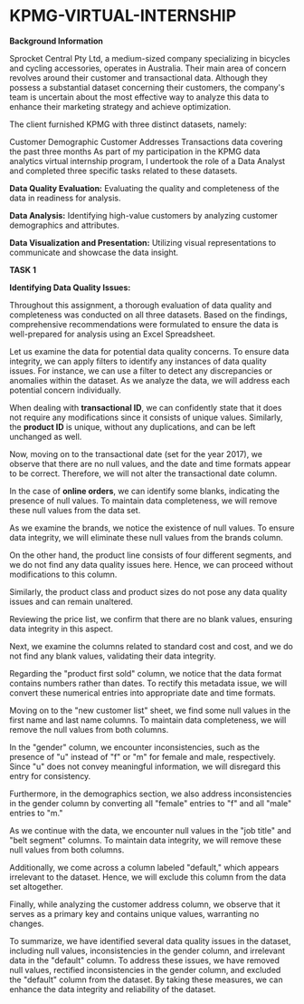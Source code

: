 # KPMG-VIRTUAL-INTERNSHIP


**Background Information**

Sprocket Central Pty Ltd, a medium-sized company specializing in bicycles and cycling accessories, operates in Australia. Their main area of concern revolves around their customer and transactional data. Although they possess a substantial dataset concerning their customers, the company's team is uncertain about the most effective way to analyze this data to enhance their marketing strategy and achieve optimization.

The client furnished KPMG with three distinct datasets, namely:

Customer Demographic
Customer Addresses
Transactions data covering the past three months
As part of my participation in the KPMG data analytics virtual internship program, I undertook the role of a Data Analyst and completed three specific tasks related to these datasets.

**Data Quality Evaluation:** Evaluating the quality and completeness of the data in readiness for analysis.

**Data Analysis:** Identifying high-value customers by analyzing customer demographics and attributes.

**Data Visualization and Presentation:** Utilizing visual representations to communicate and showcase the data insight.






**TASK 1**

**Identifying Data Quality Issues:**

Throughout this assignment, a thorough evaluation of data quality and completeness was conducted on all three datasets. Based on the findings, comprehensive recommendations were formulated to ensure the data is well-prepared for analysis using an Excel Spreadsheet.

Let us examine the data for potential data quality concerns. To ensure data integrity, we can apply filters to identify any instances of data quality issues. For instance, we can use a filter to detect any discrepancies or anomalies within the dataset. As we analyze the data, we will address each potential concern individually.

When dealing with **transactional ID**, we can confidently state that it does not require any modifications since it consists of unique values. Similarly, the **product ID** is unique, without any duplications, and can be left unchanged as well.

Now, moving on to the transactional date (set for the year 2017), we observe that there are no null values, and the date and time formats appear to be correct. Therefore, we will not alter the transactional date column.

In the case of **online orders**, we can identify some blanks, indicating the presence of null values. To maintain data completeness, we will remove these null values from the data set.

As we examine the brands, we notice the existence of null values. To ensure data integrity, we will eliminate these null values from the brands column.

On the other hand, the product line consists of four different segments, and we do not find any data quality issues here. Hence, we can proceed without modifications to this column.

Similarly, the product class and product sizes do not pose any data quality issues and can remain unaltered.

Reviewing the price list, we confirm that there are no blank values, ensuring data integrity in this aspect.

Next, we examine the columns related to standard cost and cost, and we do not find any blank values, validating their data integrity.

Regarding the "product first sold" column, we notice that the data format contains numbers rather than dates. To rectify this metadata issue, we will convert these numerical entries into appropriate date and time formats.

Moving on to the "new customer list" sheet, we find some null values in the first name and last name columns. To maintain data completeness, we will remove the null values from both columns.

In the "gender" column, we encounter inconsistencies, such as the presence of "u" instead of "f" or "m" for female and male, respectively. Since "u" does not convey meaningful information, we will disregard this entry for consistency.

Furthermore, in the demographics section, we also address inconsistencies in the gender column by converting all "female" entries to "f" and all "male" entries to "m."

As we continue with the data, we encounter null values in the "job title" and "belt segment" columns. To maintain data integrity, we will remove these null values from both columns.

Additionally, we come across a column labeled "default," which appears irrelevant to the dataset. Hence, we will exclude this column from the data set altogether.

Finally, while analyzing the customer address column, we observe that it serves as a primary key and contains unique values, warranting no changes.

To summarize, we have identified several data quality issues in the dataset, including null values, inconsistencies in the gender column, and irrelevant data in the "default" column. To address these issues, we have removed null values, rectified inconsistencies in the gender column, and excluded the "default" column from the dataset. By taking these measures, we can enhance the data integrity and reliability of the dataset.




